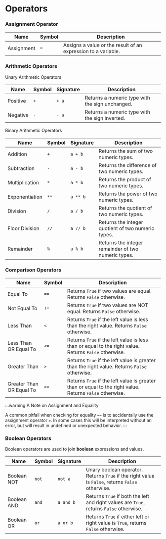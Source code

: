 # Operators

### Assignment Operator

| Name       | Symbol | Description                                                   |
| ---------- | ------ | ------------------------------------------------------------- |
| Assignment | `=`    | Assigns a value or the result of an expression to a variable. |
### Arithmetic Operators

Unary Arithmetic Operators

| Name     | Symbol | Signature | Description                                                                 |
| -------- | ------ | ----- | --------------------------------------------------------------------------- |
| Positive | `+`    | `+ a` | Returns a numeric type with the sign unchanged. |
| Negative | `-`    | `- a` | Returns a numeric type with the sign inverted.  |

Binary Arithmetic Operators

| Name           | Symbol | Signature | Description                                         |
| -------------- | ------ | --------- | --------------------------------------------------- |
| Addition       | `+`    | `a + b`   | Returns the sum of two numeric types.               |
| Subtraction    | `-`    | `a - b`   | Returns the difference of two numeric types.        |
| Multiplication | `*`    | `a * b`   | Returns the product of two numeric types.           |
| Exponentiation | `**`   | `a ** b`  | Returns the power of two numeric types.             |
| Division       | `/`    | `a / b`   | Returns the quotient of two numeric types.          |
| Floor Division | `//`   | `a // b`  | Returns the integer quotient of two numeric types.  |
| Remainder      | `%`    | `a % b`   | Returns the integer remainder of two numeric types. |
### Comparison Operators

| Name                     | Symbol | Description                                                                                              |
| ------------------------ | ------ | -------------------------------------------------------------------------------------------------------- |
| Equal To                 | `==`   | Returns `True` if two values are equal. Returns `False` otherwise.                                       |
| Not Equal To             | `!=`   | Returns `True` if two values are NOT equal. Returns `False` otherwise.                                   |
| Less Than                | `<`    | Returns `True` if the left value is less than the right value. Returns `False` otherwise.                |
| Less Than OR Equal To    | `<=`   | Returns `True` if the left value is less than or equal to the right value. Returns `False` otherwise.    |
| Greater Than             | `>`    | Returns `True` if the left value is greater than the right value. Returns `False` otherwise.             |
| Greater Than OR Equal To | `>=`   | Returns `True` if the left value is greater than or equal to the right value. Returns `False` otherwise. | 

:::warning A Note on Assignment and Equality

A common pitfall when checking for equality `==` is to accidentally use the assignment operator `=`. In some cases this will be interpreted without an error, but will result in undefined or unexpected behavior.
:::

### Boolean Operators

Boolean operators are used to join **boolean** expressions and values.

| Name        | Symbol | Signature | Description                                                                                |
| ----------- | ------ | --------- | ------------------------------------------------------------------------------------------ |
| Boolean NOT | `not`  | `not a`   | Unary boolean operator. Returns `True` if the right value is `False`, returns `False` otherwise. |
| Boolean AND | `and`  | `a and b` | Returns `True` if both the left and right values are `True`, returns `False` otherwise.    |
| Boolean OR  | `or`   | `a or b`  | Returns `True` if either left or right value is `True`, returns `False` otherwise.       |
